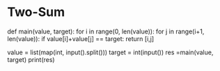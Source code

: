 # Two-Sum

def main(value, target):
	for i in range(0, len(value)):
		for j in range(i+1, len(value)):
			if value[i]+value[j] == target:
				return [i,j]	



value = list(map(int, input().split()))
target = int(input())
res =main(value, target)
print(res)
